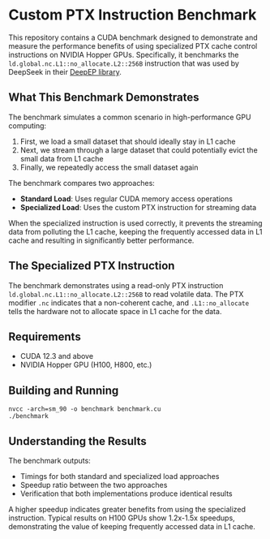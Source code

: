 # Custom PTX Instruction Benchmark

This repository contains a CUDA benchmark designed to demonstrate and measure the performance benefits of using specialized PTX cache control instructions on NVIDIA Hopper GPUs. Specifically, it benchmarks the `ld.global.nc.L1::no_allocate.L2::256B` instruction that was used by DeepSeek in their [DeepEP library](https://github.com/deepseek-ai/DeepEP).

## What This Benchmark Demonstrates

The benchmark simulates a common scenario in high-performance GPU computing:

1. First, we load a small dataset that should ideally stay in L1 cache
2. Next, we stream through a large dataset that could potentially evict the small data from L1 cache
3. Finally, we repeatedly access the small dataset again

The benchmark compares two approaches:
- **Standard Load**: Uses regular CUDA memory access operations
- **Specialized Load**: Uses the custom PTX instruction for streaming data

When the specialized instruction is used correctly, it prevents the streaming data from polluting the L1 cache, keeping the frequently accessed data in L1 cache and resulting in significantly better performance.

## The Specialized PTX Instruction

The benchmark demonstrates using a read-only PTX instruction `ld.global.nc.L1::no_allocate.L2::256B` to read volatile data. The PTX modifier `.nc` indicates that a non-coherent cache, and `.L1::no_allocate` tells the hardware not to allocate space in L1 cache for the data.

## Requirements

- CUDA 12.3 and above
- NVIDIA Hopper GPU (H100, H800, etc.)

## Building and Running
```
nvcc -arch=sm_90 -o benchmark benchmark.cu
./benchmark
```

## Understanding the Results

The benchmark outputs:
- Timings for both standard and specialized load approaches
- Speedup ratio between the two approaches
- Verification that both implementations produce identical results

A higher speedup indicates greater benefits from using the specialized instruction. Typical results on H100 GPUs show 1.2x-1.5x speedups, demonstrating the value of keeping frequently accessed data in L1 cache.
